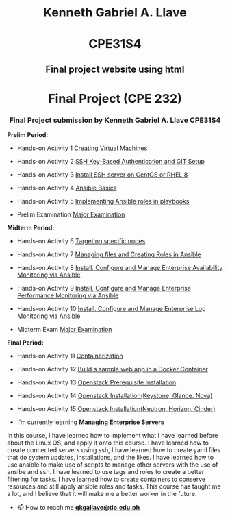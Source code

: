 <h1 align="center"><strong>Kenneth Gabriel A. Llave</strong></h1>
<h1 align="center">CPE31S4</h1>
<h2 align="center">Final project website using  html</h2>

<h1 align="center">Final Project (CPE 232)</h1>
<h3 align="center">Final Project submission by Kenneth Gabriel A. Llave CPE31S4</h3>

<p><strong>Prelim Period: </strong></p>

- Hands-on Activity 1 [Creating Virtual Machines](https://github.com/qkgallave/Act_1.git)

- Hands-on Activity 2 [SSH Key-Based Authentication and GIT Setup](https://github.com/qkgallave/Act_2.git)

- Hands-on Activity 3 [Install SSH server on CentOS or RHEL 8](https://github.com/qkgallave/Act_3.git)

- Hands-on Activity 4 [Ansible Basics](https://github.com/qkgallave/Act_4.git)

- Hands-on Activity 5 [Implementing Ansible roles in playbooks](https://github.com/qkgallave/Act_5.git)

- Prelim Examination [Major Examination](https://github.com/qkgallave/llave_PrelimExam.git)

<p><strong>Midterm Period: </strong></p>

- Hands-on Activity 6 [Targeting specific nodes](https://github.com/qkgallave/Act_6.git)

- Hands-on Activity 7 [Managing files and Creating Roles in Ansible](https://github.com/qkgallave/Act_7.git)

- Hands-on Activity 8 [Install, Configure and Manage Enterprise Availability Monitoring via Ansible](https://github.com/qkgallave/Act_8.git)

- Hands-on Activity 9 [Install, Configure and Manage Enterprise Performance Monitoring via Ansible](https://github.com/qkgallave/Act_9.git)

- Hands-on Activity 10 [Install, Configure and Manage Enterprise Log Monitoring via Ansible](https://github.com/qkgallave/Act_10.git)

- Midterm Exam [Major Examination](https://github.com/qkgallave/CPE_MIDEXAM_LLAVE.git)

<p><strong>Final Period: </strong></p>

- Hands-on Activity 11 [Containerization](https://github.com/qkgallave/Act_11.git)

- Hands-on Activity 12 [Build a sample web app in a Docker Container](https://github.com/qkgallave/Act_12.git)

- Hands-on Activity 13 [Openstack Prerequisite Installation](https://github.com/qkgallave/Act_13.git)

- Hands-on Activity 14 [Openstack Installation(Keystone, Glance, Nova)](https://github.com/qkgallave/Act_14.git)

- Hands-on Activity 15 [Openstack Installation(Neutron, Horizon, Cinder)](https://github.com/qkgallave/Act_15.git)

- I’m currently learning **Managing Enterprise Servers**

<body align="left">In this course, I have learned how to implement what I have learned before about the Linux OS, and apply it onto this course. I have learned how to create connected servers using ssh, I have learned how to create yaml files that do system updates, installations, and the likes. I have learned how to use ansible to make use of scripts to manage other servers with the use of ansibe and ssh. I have learned to use tags and roles to create a better filtering for tasks. I have learned how to create containers to conserve resources and still apply ansible roles and tasks. This course has taught me a lot, and I believe that it will make me a better worker in the future.</body>

- 📫 How to reach me **qkgallave@tip.edu.ph**
